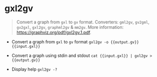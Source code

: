 # gxl2gv
> Convert a graph from `gxl` to `gv` format.
> Converters: `gml2gv`, `gv2gml`, `gv2gxl`, `gxl2gv`, `graphml2gv` & `mm2gv`.
> More information: <https://graphviz.org/pdf/gxl2gv.1.pdf>.

- Convert a graph from `gxl` to `gv` format
`gxl2gv -o {{output.gv}} {{input.gxl}}`

- Convert a graph using stdin and stdout
`cat {{input.gxl}} | gxl2gv > {{output.gv}}`

- Display help
`gxl2gv -?`

